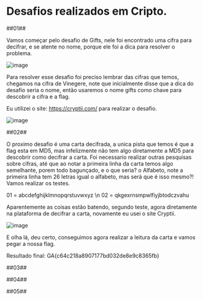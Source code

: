

# Desafios realizados em Cripto.


##01## 

Vamos começar pelo desafio de Gifts, nele foi encontrado uma cifra para decifrar, e se atente no nome, porque ele foi a dica para resolver o problema.

![image](https://user-images.githubusercontent.com/26422836/210684113-aa288f56-a1a4-4fa2-8651-c9105803cac1.png)


Para resolver esse desafio foi preciso lembrar das cifras que temos, chegamos na cifra de Vinegere, note que inicialmente disse que a dica do desafio seria o nome, então usaremos o nome gifts como chave para descobrir a cifra e a flag.

Eu utilizei o site: https://cryptii.com/ para realizar o desafio.

![image](https://user-images.githubusercontent.com/26422836/210681564-42447eda-1857-4739-9f38-a5d978b55662.png)

##02##

O proximo desafio é uma carta decifrada, a unica pista que temos é que a flag esta em MD5, mas infelizmente não tem algo diretamente a MD5 para descobrir como decifrar a carta. 
Foi necessario realizar outras pesquisas sobre cifras, até que ao notar a primeira linha da carta temos algo semelhante, porem todo bagunçado, e o que seria? o Alfabeto, note a primeira linha tem 26 letras igual o alfabeto, mas será que é isso mesmo?! Vamos realizar os testes.

01 = abcdefghijklmnopqrstuvwxyz \n
02 = qkgexrnsmpwlfiyjbtodczvahu

Aparentemente as coisas estão batendo, segundo teste, agora diretamente na plataforma de decifrar a carta, novamente eu usei o site Cryptii.

![image](https://user-images.githubusercontent.com/26422836/210683646-e5bd9375-2add-4428-873c-82a9cbd3188d.png)

E olha lá, deu certo, conseguimos agora realizar a leitura da carta e vamos pegar a nossa flag.

Resultado final:
GA{c64c218a8907177bd032de8e9c8365fb}


##03##

##04##

##05##

